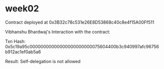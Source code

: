 # week02

Contract deployed at 0x3B32c78c531e26E8D53868c40c8e4f15A00Ff511

Vibhanshu Bhardwaj's Interaction with the contract:

Txn Hash: 0x5c19a95c00000000000000000000000075604400b3c940997afc96756b912ac1ef0ab5a6

Result: Self-delegation is not allowed
